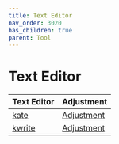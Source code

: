 ```yaml
---
title: Text Editor
nav_order: 3020
has_children: true
parent: Tool
---
```



# Text Editor

| Text Editor | Adjustment |
| --- | --- |
| [kate](https://samwhelp.github.io/note-about-debian/read/subject/tool/text-editor/kate.html) | [Adjustment](https://github.com/samwhelp/debian-adjustment/tree/main/prototype/tool/kate) |
| [kwrite](https://samwhelp.github.io/note-about-debian/read/subject/tool/text-editor/kwrite.html) | [Adjustment](https://github.com/samwhelp/debian-adjustment/tree/main/prototype/tool/kwrite) |
